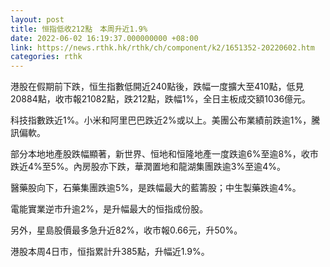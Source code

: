 ```yaml
---
layout: post
title: 恒指低收212點　本周升近1.9%
date: 2022-06-02 16:19:37.000000000 +08:00
link: https://news.rthk.hk/rthk/ch/component/k2/1651352-20220602.htm
categories: rthk
---
```


港股在假期前下跌，恒生指數低開近240點後，跌幅一度擴大至410點，低見20884點，收市報21082點，跌212點，跌幅1%，全日主板成交額1036億元。

科技指數跌近1%。小米和阿里巴巴跌近2%或以上。美團公布業績前跌逾1%，騰訊偏軟。

部分本地地產股跌幅顯著，新世界、恒地和恒隆地產一度跌逾6%至逾8%，收市跌近4%至5%。內房股亦下跌，華潤置地和龍湖集團跌逾3%至逾4%。

醫藥股向下，石藥集團跌逾5%，是跌幅最大的藍籌股；中生製藥跌逾4%。

電能實業逆市升逾2%，是升幅最大的恒指成份股。

另外，星島股價最多急升近82%，收市報0.66元，升50%。

港股本周4日市，恒指累計升385點，升幅近1.9%。
